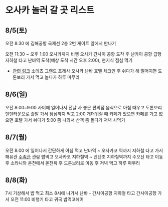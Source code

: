# 오사카 놀러 갈 곳 리스트


## 8/5(토)

오전 8:30 에 김해공항 국제선 2층 2번 게이트 앞에서 만나기

오전 11:30 ~ 오후 1:00 오사카까지 비행
오사카 간사이 공항 도착 후 난카이 공항 급행 지하철 타고 난바역 도착(예상 도착 시간 오후 2:00), 현지식 점심 먹기
- [관련 링크](https://kr.trip.com/hotels/osaka-hotel-detail-4064224/sotetsu-grand-fresa-osaka-namba/?cityId=219&checkIn=2023-07-31&checkOut=2023-08-01&adult=2&children=0&subStamp=3001547&crn=1&ages=&travelpurpose=0&curr=krw&hasAidInUrl=true&link=title&hoteluniquekey=&subChannel=&masterhotelid_tracelogid=9636f66adf724550b7687fd3017ec197) 소테츠 그랜드 프레사 오사카 난바 호텔 체크인 후 쉬다가 해 떨어지면 도톤보리 가서 먹고 놀다가 하루 마무리

## 8/6(일)
오전 8:00~9:00 사이에 일어나서 전날 사 놓은 편의점 음식으로 아침 때우고 도톤보리 덴덴타운으로 출발 
가서 점심까지 먹고 2:00 개더워질 때 카페가 있으면 카페를 가고 없으면 호텔 가서 쉬다가 5:00 쯤 나와서 산책 좀 돌다가 저녁 사먹기

## 8/7(월)
오전 8:00 에 일어나서 간단하게 아침 먹고 난바역 ~ 오사카코 역까지 지하철 타고 가서 해유관 [수족관](https://www.kaiyukan.com) 관람
밥먹고 오사카코 지하철역 ~ 벤텐초 지하철역까지 주오선 타고 이동 후 소라니와 온천에서 온천욕 후 도톤보리로 이동 후 저녁 먹고 하루 마무리

## 8/8(화)
7시 기상해서 밥 먹고 최소 8시에 나가서 난바 - 간사이공항 지하철 타고 간사이공항 가서 오전 11:00 비행기 타고 귀국
밥먹고헤어
